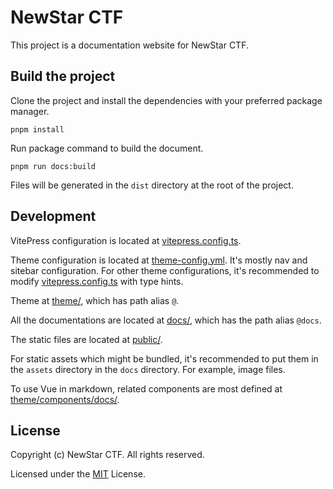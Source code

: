# NewStar CTF

This project is a documentation website for NewStar CTF.

## Build the project

Clone the project and install the dependencies with your preferred package manager.

```shell
pnpm install
```

Run package command to build the document.

```shell
pnpm run docs:build
```

Files will be generated in the `dist` directory at the root of the project.

## Development

VitePress configuration is located at [vitepress.config.ts](./vitepress.config.ts).

Theme configuration is located at [theme-config.yml](./theme-config.yml). It's mostly nav and sitebar configuration. For other theme configurations, it's recommended to modify [vitepress.config.ts](./vitepress.config.ts) with type hints.

Theme at [theme/](./theme/), which has path alias `@`.

All the documentations are located at [docs/](./docs/), which has the path alias `@docs`.

The static files are located at [public/](./public/).

For static assets which might be bundled, it's recommended to put them in the `assets` directory in the `docs` directory. For example, image files.

To use Vue in markdown, related components are most defined at [theme/components/docs/](./theme/components/docs/).

## License

Copyright (c) NewStar CTF. All rights reserved.

Licensed under the [MIT](LICENSE) License.
